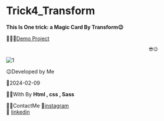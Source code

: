 # Trick4_Transform
**This Is One trick: a Magic Card By Transform😉**




👩‍💻😎[Demo Project](https://fatememohamadian.github.io/Trick4_Transform/)

                                                          😎😉  

![1](https://github.com/fatemeMohamadian/Trick4_Transform/assets/155579918/29ddadb6-3aa5-4c3d-8088-19cd7ff44c8a)

 😉Developed by Me

 📅2024-02-09

 👩‍💻With By **Html , css , Sass** 

 📲📞ContactMe 
 🔗[instagram](https://www.instagram.com/fateme_mohamadiian.fed)       
 🔗 [linkedin](https://www.linkedin.com/in/fateme-mohamadian-dev0824)
